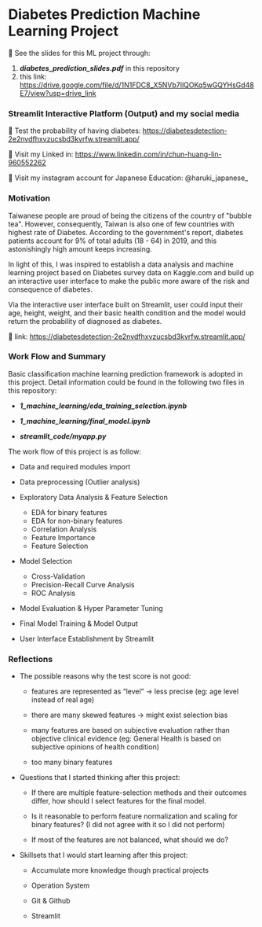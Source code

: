 # Diabetes Prediction Machine Learning Project

📌 See the slides for this ML project through:
1. ***diabetes_prediction_slides.pdf*** in this repository
2. this link:  https://drive.google.com/file/d/1N1FDC8_X5NVb7IlQOKq5wGQYHsGd48E7/view?usp=drive_link

### Streamlit Interactive Platform (Output) and my social media

📍 Test the probability of having diabetes: https://diabetesdetection-2e2nvdfhxvzucsbd3kvrfw.streamlit.app/

📍 Visit my Linked in: https://www.linkedin.com/in/chun-huang-lin-960552262

📍 Visit my instagram account for Japanese Education: @haruki_japanese_

### Motivation

Taiwanese people are proud of being the citizens of the country of "bubble tea". However, consequently, Taiwan is also one of few countries with highest rate of Diabetes. According to the government's report, diabetes patients account for 9% of total adults (18 - 64) in 2019, and this astonishingly high amount keeps increasing.

In light of this, I was inspired to establish a data analysis and machine learning project based on Diabetes survey data on Kaggle.com and build up an interactive user interface to make the public more aware of the risk and consequence of diabetes.

Via the interactive user interface built on Streamlit, user could input their age, height, weight, and their basic health condition and the model would return the probability of diagnosed as diabetes. 

🔗 link: https://diabetesdetection-2e2nvdfhxvzucsbd3kvrfw.streamlit.app/

### Work Flow and Summary

Basic classification machine learning prediction framework is adopted in this project. Detail information could be found in the following two files in this repository:

- ***1_machine_learning/eda_training_selection.ipynb***
  
- ***1_machine_learning/final_model.ipynb***

- ***streamlit_code/myapp.py***

The work flow of this project is as follow:

- Data and required modules import
  
- Data preprocessing (Outlier analysis)
  
- Exploratory Data Analysis & Feature Selection
  - EDA for binary features
  - EDA for non-binary features
  - Correlation Analysis
  - Feature Importance
  - Feature Selection
  
- Model Selection
  - Cross-Validation
  - Precision-Recall Curve Analysis
  - ROC Analysis

- Model Evaluation & Hyper Parameter Tuning

- Final Model Training & Model Output

- User Interface Establishment by Streamlit

### Reflections

- The possible reasons why the test score is not good:
  
  - features are represented as “level” → less precise (eg: age level instead of real age)
  
  - there are many skewed features → might exist selection bias
  
  - many features are based on subjective evaluation rather than objective clinical evidence (eg: General Health is based on  subjective opinions of health condition)

  - too many binary features

- Questions that I started thinking after this project:

  - If there are multiple feature-selection methods and their outcomes differ, how should I select features for the final model.

  - Is it reasonable to perform feature normalization and scaling for binary features? (I did not agree with it so I did not perform)

  - If most of the features are not balanced, what should we do?

- Skillsets that I would start learning after this project:

  - Accumulate more knowledge though practical projects

  - Operation System

  - Git & Github

  - Streamlit
